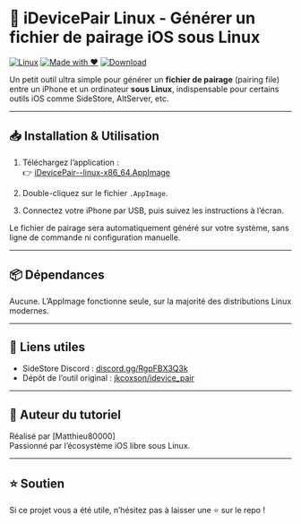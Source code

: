 # 🔗 iDevicePair Linux - Générer un fichier de pairage iOS sous Linux

[![Linux](https://img.shields.io/badge/platform-Linux-green?logo=linux)](https://www.linux.org/)
[![Made with ❤️](https://img.shields.io/badge/made%20with-%E2%9D%A4-red)](https://github.com)
[![Download](https://img.shields.io/badge/download-AppImage-blue?logo=appimage)](https://github.com/jkcoxson/idevice_pair/releases/latest/download/iDevicePair--linux-x86_64.AppImage)

Un petit outil ultra simple pour générer un **fichier de pairage** (pairing file) entre un iPhone et un ordinateur **sous Linux**, indispensable pour certains outils iOS comme SideStore, AltServer, etc.

---

## 📥 Installation & Utilisation

1. Téléchargez l’application :  
👉 [iDevicePair--linux-x86_64.AppImage](https://github.com/jkcoxson/idevice_pair/releases/latest/download/iDevicePair--linux-x86_64.AppImage)

2. Double-cliquez sur le fichier `.AppImage`.

3. Connectez votre iPhone par USB, puis suivez les instructions à l’écran.

Le fichier de pairage sera automatiquement généré sur votre système, sans ligne de commande ni configuration manuelle.

---

## 📦 Dépendances

Aucune. L’AppImage fonctionne seule, sur la majorité des distributions Linux modernes.

---

## 🔗 Liens utiles

- SideStore Discord : [discord.gg/RgpFBX3Q3k](https://discord.gg/RgpFBX3Q3k)
- Dépôt de l’outil original : [jkcoxson/idevice_pair](https://github.com/jkcoxson/idevice_pair)

---

## 👤 Auteur du tutoriel

Réalisé par [Matthieu80000]  
Passionné par l’écosystème iOS libre sous Linux.

---

## ⭐ Soutien

Si ce projet vous a été utile, n’hésitez pas à laisser une ⭐ sur le repo !
